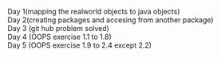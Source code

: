 Day 1(mapping the realworld objects to java objects)<br>
Day 2(creating packages and accesing from another package)<br>
Day 3 (git hub problem solved)<br>
Day 4 (OOPS exercise 1.1 to 1.8)<br>
Day 5 (OOPS exercise 1.9 to 2.4 except 2.2)

